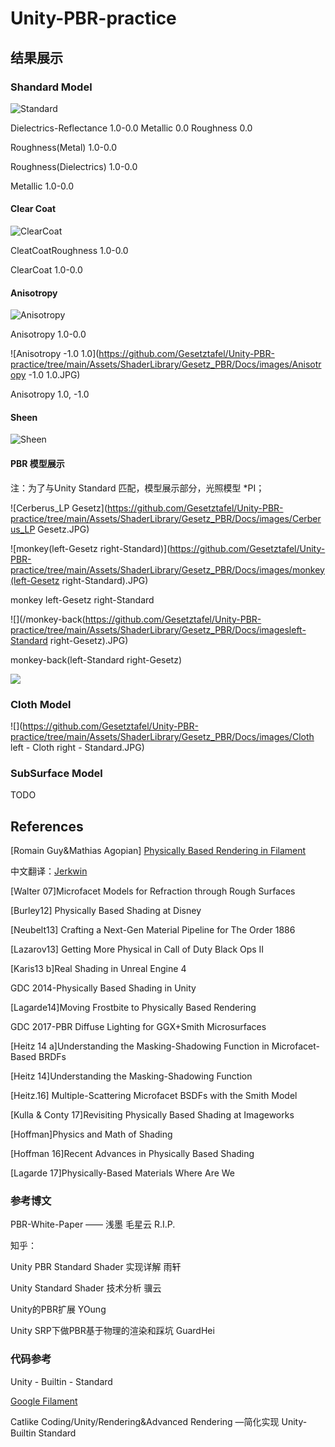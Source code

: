 # Unity-PBR-practice

## 结果展示

### Shandard Model

![Standard](https://github.com/Gesetztafel/Unity-PBR-practice/tree/main/Assets/ShaderLibrary/Gesetz_PBR/Docs/images/Standard.JPG)

Dielectrics-Reflectance 1.0-0.0 Metallic 0.0 Roughness 0.0

Roughness(Metal) 1.0-0.0

Roughness(Dielectrics) 1.0-0.0

Metallic 1.0-0.0

#### Clear Coat

![ClearCoat](https://github.com/Gesetztafel/Unity-PBR-practice/tree/main/Assets/ShaderLibrary/Gesetz_PBR/Docs/images/ClearCoat.JPG)

CleatCoatRoughness 1.0-0.0

ClearCoat 1.0-0.0

#### Anisotropy

![Anisotropy](https://github.com/Gesetztafel/Unity-PBR-practice/tree/main/Assets/ShaderLibrary/Gesetz_PBR/Docs/images/Anisotropy.JPG)

Anisotropy 1.0-0.0

![Anisotropy -1.0 1.0](https://github.com/Gesetztafel/Unity-PBR-practice/tree/main/Assets/ShaderLibrary/Gesetz_PBR/Docs/images/Anisotropy -1.0 1.0.JPG)

Anisotropy 1.0, -1.0

#### Sheen

![Sheen](https://github.com/Gesetztafel/Unity-PBR-practice/tree/main/Assets/ShaderLibrary/Gesetz_PBR/Docs/images/Sheen.JPG)

#### PBR 模型展示

注：为了与Unity Standard 匹配，模型展示部分，光照模型 *PI；

![Cerberus_LP Gesetz](https://github.com/Gesetztafel/Unity-PBR-practice/tree/main/Assets/ShaderLibrary/Gesetz_PBR/Docs/images/Cerberus_LP Gesetz.JPG)

![monkey(left-Gesetz right-Standard)](https://github.com/Gesetztafel/Unity-PBR-practice/tree/main/Assets/ShaderLibrary/Gesetz_PBR/Docs/images/monkey(left-Gesetz right-Standard).JPG)

monkey left-Gesetz right-Standard

![](/monkey-back(https://github.com/Gesetztafel/Unity-PBR-practice/tree/main/Assets/ShaderLibrary/Gesetz_PBR/Docs/imagesleft-Standard right-Gesetz).JPG)

monkey-back(left-Standard right-Gesetz)

![](https://github.com/Gesetztafel/Unity-PBR-practice/tree/main/Assets/ShaderLibrary/Gesetz_PBR/Docs/images/Rustediron-Ball.JPG)

### Cloth Model

![](https://github.com/Gesetztafel/Unity-PBR-practice/tree/main/Assets/ShaderLibrary/Gesetz_PBR/Docs/images/Cloth left - Cloth right - Standard.JPG)

### SubSurface Model

TODO



## References

[Romain Guy&Mathias Agopian] [Physically Based Rendering in Filament](https://google.github.io/filament/)

中文翻译：[Jerkwin](https://jerkwin.github.io/filamentcn/Filament.md.html#%E6%9D%90%E8%B4%A8%E7%B3%BB%E7%BB%9F/%E9%80%8F%E6%98%8E%E6%B6%82%E5%B1%82%E6%A8%A1%E5%9E%8B)



[Walter 07]Microfacet Models for Refraction through Rough Surfaces 

[Burley12] Physically Based Shading at Disney

[Neubelt13] Crafting a Next-Gen Material Pipeline for The Order 1886

[Lazarov13] Getting More Physical in Call of Duty Black Ops II 

[Karis13 b]Real Shading in Unreal Engine 4

GDC 2014-Physically Based Shading in Unity

[Lagarde14]Moving Frostbite to Physically Based Rendering

GDC 2017-PBR Diffuse Lighting for GGX+Smith Microsurfaces



[Heitz 14 a]Understanding the Masking-Shadowing Function in Microfacet-Based BRDFs

[Heitz 14]Understanding the Masking-Shadowing Function



[Heitz.16] Multiple-Scattering Microfacet BSDFs with the Smith Model 

[Kulla & Conty 17]Revisiting Physically Based Shading at Imageworks



[Hoffman]Physics and Math of Shading 

[Hoffman 16]Recent Advances in Physically Based Shading

[Lagarde 17]Physically-Based Materials Where Are We

### 参考博文

PBR-White-Paper —— 浅墨  毛星云 R.I.P.

知乎：

Unity PBR Standard Shader 实现详解 雨轩

Unity Standard Shader 技术分析 骥云

Unity的PBR扩展 YOung

Unity SRP下做PBR基于物理的渲染和踩坑 GuardHei

### 代码参考

Unity - Builtin - Standard

[Google Filament](github.com/google/filament)

Catlike Coding/Unity/Rendering&Advanced Rendering —简化实现 Unity- Builtin Standard
